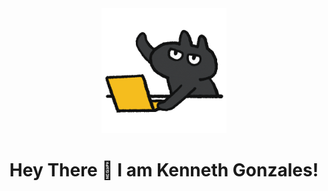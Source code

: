<!-- Updated README.md 🎉  -->
<div id="header" align="center">
  <img src="giphy.gif" height="200" width="auto">
  <h1>Hey There 👋 I am Kenneth Gonzales!</h1>
</div>
